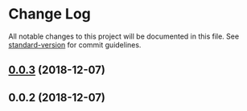 # Change Log

All notable changes to this project will be documented in this file. See [standard-version](https://github.com/conventional-changelog/standard-version) for commit guidelines.

<a name="0.0.3"></a>
## [0.0.3](https://github.com/jiubao/utils/compare/v0.0.2...v0.0.3) (2018-12-07)



<a name="0.0.2"></a>
## 0.0.2 (2018-12-07)
